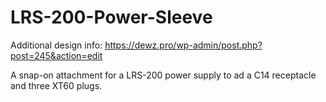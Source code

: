 # LRS-200-Power-Sleeve

Additional design info:
https://dewz.pro/wp-admin/post.php?post=245&action=edit

A snap-on attachment for a LRS-200 power supply to ad a C14 receptacle and three XT60 plugs.
